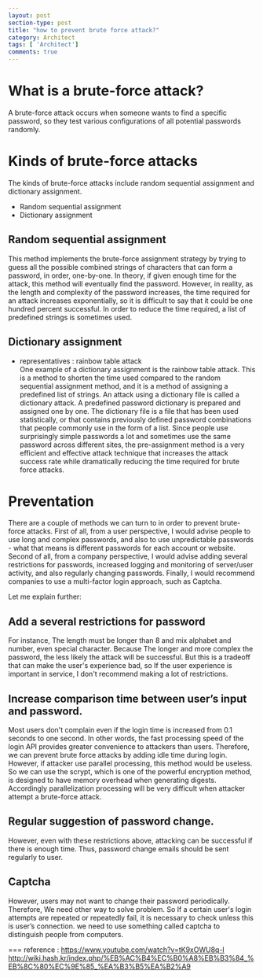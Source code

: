 ```yaml
---
layout: post
section-type: post
title: "how to prevent brute force attack?"
category: Architect
tags: [ 'Architect']
comments: true
---
```

# What is a brute-force attack?

A brute-force attack occurs when someone wants to find a specific password, so they test various configurations of all potential passwords randomly.


# Kinds of brute-force attacks
The kinds of brute-force attacks include random sequential assignment and dictionary assignment.
- Random sequential assignment
- Dictionary assignment

## Random sequential assignment
This method implements the brute-force assignment strategy by trying to guess all the possible combined strings of characters that can form a password, in order, one-by-one. In theory, if given enough time for the attack, this method will eventually find the password. However, in reality, as the length and complexity of the password increases, the time required for an attack increases exponentially, so it is difficult to say that it could be one hundred percent successful. In order to reduce the time required, a list of predefined strings is sometimes used.

## Dictionary assignment
- representatives : rainbow table attack  
One example of a dictionary assignment is the rainbow table attack.
This is a method to shorten the time used compared to the random sequential assignment method, and it is a method of assigning a predefined list of strings. An attack using a dictionary file is called a dictionary attack. A predefined password dictionary is prepared and assigned one by one. The dictionary file is a file that has been used statistically, or that contains previously defined password combinations that people commonly use in the form of a list. Since people use surprisingly simple passwords a lot and sometimes use the same password across different sites, the pre-assignment method is a very efficient and effective attack technique that increases the attack success rate while dramatically reducing the time required for brute force attacks.


# Preventation
There are a couple of methods we can turn to in order to prevent brute-force attacks. First of all, from a user perspective, I would advise people to use long and complex passwords, and also to use unpredictable passwords - what that means is different passwords for each account or website.
Second of all, from a company perspective, I would advise adding several restrictions for passwords, increased logging and monitoring of server/user activity, and also regularly changing passwords. Finally, I would recommend companies to use a multi-factor login approach, such as Captcha.


Let me explain further:

## Add a several restrictions for password
For instance, The length must be longer than 8 and mix alphabet and number, even special character. Because The longer and more complex the password, the less likely the attack will be successful. But this is a tradeoff that can make the user's experience bad, so If the user experience is important in service, I don't recommend making a lot of restrictions.


## Increase comparison time between user’s input and password.
Most users don't complain even if the login time is increased from 0.1 seconds to one second. In other words, the fast processing speed of the login API provides greater convenience to attackers than users. Therefore, we can prevent brute force attacks by adding idle time during login. However, if attacker use parallel processing, this method would be useless. So we can use the scrypt, which is one of the powerful encryption method, is designed to have memory overhead when generating digests. Accordingly parallelization processing will be very difficult when attacker attempt a brute-force attack.



## Regular suggestion of password change.
However, even with these restrictions above, attacking can be successful if there is enough time. Thus, password change emails should be sent regularly to user.




## Captcha
However, users may not want to change their password periodically. Therefore, We need other way to solve problem. So If a certain user's login attempts are repeated or repeatedly fail, it is necessary to check unless this is user’s connection. we need to use something called captcha to distinguish people from computers.


===
reference :
https://www.youtube.com/watch?v=tK9xOWU8q-I  
http://wiki.hash.kr/index.php/%EB%AC%B4%EC%B0%A8%EB%B3%84_%EB%8C%80%EC%9E%85_%EA%B3%B5%EA%B2%A9  
